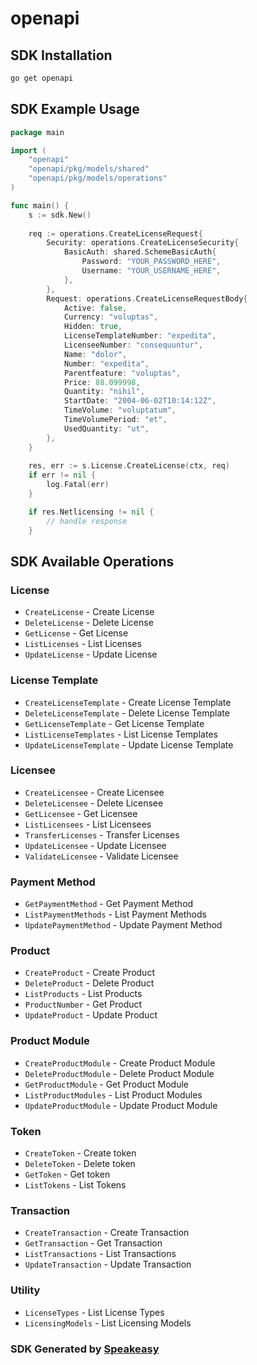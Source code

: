 # openapi

<!-- Start SDK Installation -->
## SDK Installation

```bash
go get openapi
```
<!-- End SDK Installation -->

## SDK Example Usage
<!-- Start SDK Example Usage -->
```go
package main

import (
    "openapi"
    "openapi/pkg/models/shared"
    "openapi/pkg/models/operations"
)

func main() {
    s := sdk.New()
    
    req := operations.CreateLicenseRequest{
        Security: operations.CreateLicenseSecurity{
            BasicAuth: shared.SchemeBasicAuth{
                Password: "YOUR_PASSWORD_HERE",
                Username: "YOUR_USERNAME_HERE",
            },
        },
        Request: operations.CreateLicenseRequestBody{
            Active: false,
            Currency: "voluptas",
            Hidden: true,
            LicenseTemplateNumber: "expedita",
            LicenseeNumber: "consequuntur",
            Name: "dolor",
            Number: "expedita",
            Parentfeature: "voluptas",
            Price: 88.099998,
            Quantity: "nihil",
            StartDate: "2004-06-02T10:14:12Z",
            TimeVolume: "voluptatum",
            TimeVolumePeriod: "et",
            UsedQuantity: "ut",
        },
    }
    
    res, err := s.License.CreateLicense(ctx, req)
    if err != nil {
        log.Fatal(err)
    }

    if res.Netlicensing != nil {
        // handle response
    }
```
<!-- End SDK Example Usage -->

<!-- Start SDK Available Operations -->
## SDK Available Operations

### License

* `CreateLicense` - Create License
* `DeleteLicense` - Delete License
* `GetLicense` - Get License
* `ListLicenses` - List Licenses
* `UpdateLicense` - Update License

### License Template

* `CreateLicenseTemplate` - Create License Template
* `DeleteLicenseTemplate` - Delete License Template
* `GetLicenseTemplate` - Get License Template
* `ListLicenseTemplates` - List License Templates
* `UpdateLicenseTemplate` - Update License Template

### Licensee

* `CreateLicensee` - Create Licensee
* `DeleteLicensee` - Delete Licensee
* `GetLicensee` - Get Licensee
* `ListLicensees` - List Licensees
* `TransferLicenses` - Transfer Licenses
* `UpdateLicensee` - Update Licensee
* `ValidateLicensee` - Validate Licensee

### Payment Method

* `GetPaymentMethod` - Get Payment Method
* `ListPaymentMethods` - List Payment Methods
* `UpdatePaymentMethod` - Update Payment Method

### Product

* `CreateProduct` - Create Product
* `DeleteProduct` - Delete Product
* `ListProducts` - List Products
* `ProductNumber` - Get Product
* `UpdateProduct` - Update Product

### Product Module

* `CreateProductModule` - Create Product Module
* `DeleteProductModule` - Delete Product Module
* `GetProductModule` - Get Product Module
* `ListProductModules` - List Product Modules
* `UpdateProductModule` - Update Product Module

### Token

* `CreateToken` - Create token
* `DeleteToken` - Delete token
* `GetToken` - Get token
* `ListTokens` - List Tokens

### Transaction

* `CreateTransaction` - Create Transaction
* `GetTransaction` - Get Transaction 
* `ListTransactions` - List Transactions
* `UpdateTransaction` - Update Transaction

### Utility

* `LicenseTypes` - List License Types
* `LicensingModels` - List Licensing Models

<!-- End SDK Available Operations -->

### SDK Generated by [Speakeasy](https://docs.speakeasyapi.dev/docs/using-speakeasy/client-sdks)
